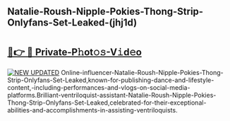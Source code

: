 ## Natalie-Roush-Nipple-Pokies-Thong-Strip-Onlyfans-Set-Leaked-(jhj1d)


# <h2><a href="https://mediaupload.pro?-19M">🔗👉 🔴 Private-P𝚑ot𝚘𝚜-V𝚒d𝚎o</a></h2>

[![NEW UPDATED](https://i.imgur.com/0qMVB7G.gif)](https://mediaupload.pro?-19M)
Online-influencer-Natalie-Roush-Nipple-Pokies-Thong-Strip-Onlyfans-Set-Leaked,known-for-publishing-dance-and-lifestyle-content,-including-performances-and-vlogs-on-social-media-platforms.Brilliant-ventriloquist-assistant-Natalie-Roush-Nipple-Pokies-Thong-Strip-Onlyfans-Set-Leaked,celebrated-for-their-exceptional-abilities-and-accomplishments-in-assisting-ventriloquists.  
